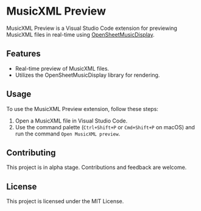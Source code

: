 # MusicXML Preview

MusicXML Preview is a Visual Studio Code extension for previewing MusicXML files in real-time using [OpenSheetMusicDisplay](https://opensheetmusicdisplay.org/).

## Features

- Real-time preview of MusicXML files.
- Utilizes the OpenSheetMusicDisplay library for rendering.

## Usage

To use the MusicXML Preview extension, follow these steps:

1. Open a MusicXML file in Visual Studio Code.
2. Use the command palette (`Ctrl+Shift+P` or `Cmd+Shift+P` on macOS) and run the command `Open MusicXML preview`.

## Contributing

This project is in alpha stage. Contributions and feedback are welcome.

## License

This project is licensed under the MIT License.
